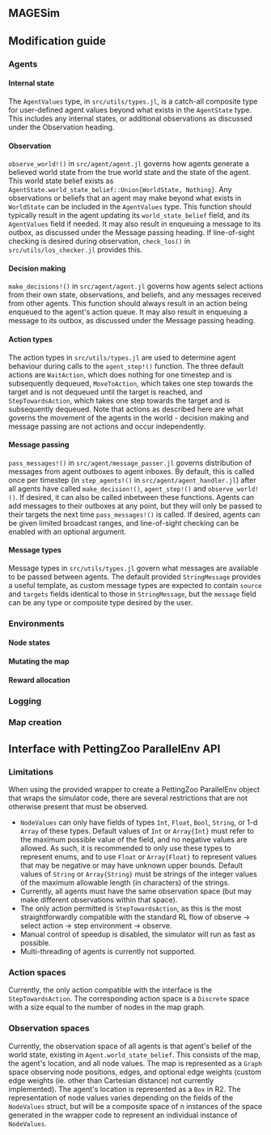 ## MAGESim

## Modification guide
### Agents
#### Internal state
The `AgentValues` type, in `src/utils/types.jl`, is a catch-all composite type for user-defined agent values beyond what exists in the `AgentState` type. This includes any internal states, or additional observations as discussed under the Observation heading.
#### Observation
`observe_world!()` in `src/agent/agent.jl` governs how agents generate a believed world state from the true world state and the state of the agent. This world state belief exists as `AgentState.world_state_belief::Union{WorldState, Nothing}`. Any observations or beliefs that an agent may make beyond what exists in `WorldState` can be included in the `AgentValues` type. This function should typically result in the agent updating its `world_state_belief` field, and its `AgentValues` field if needed. It may also result in enqueuing a message to its outbox, as discussed under the Message passing heading. If line-of-sight checking is desired during observation, `check_los()` in `src/utils/los_checker.jl` provides this.
#### Decision making
`make_decisions!()` in `src/agent/agent.jl` governs how agents select actions from their own state, observations, and beliefs, and any messages received from other agents. This function should always result in an action being enqueued to the agent's action queue. It may also result in enqueuing a message to its outbox, as discussed under the Message passing heading.
#### Action types 
The action types in `src/utils/types.jl` are used to determine agent behaviour during calls to the `agent_step!()` function. The three default actions are `WaitAction`, which does nothing for one timestep and is subsequently dequeued, `MoveToAction`, which takes one step towards the target and is not dequeued until the target is reached, and `StepTowardsAction`, which takes one step towards the target and is subsequently dequeued. Note that actions as described here are what governs the movement of the agents in the world - decision making and message passing are not actions and occur independently.
#### Message passing
`pass_messages!()` in `src/agent/message_passer.jl` governs distribution of messages from agent outboxes to agent inboxes. By default, this is called once per timestep (in `step_agents!()` in `src/agent/agent_handler.jl`) after all agents have called `make_decision!()`, `agent_step!()` and `observe_world!()`. If desired, it can also be called inbetween these functions. Agents can add messages to their outboxes at any point, but they will only be passed to their targets the next time `pass_messages!()` is called. If desired, agents can be given limited broadcast ranges, and line-of-sight checking can be enabled with an optional argument.
#### Message types
Message types in `src/utils/types.jl` govern what messages are available to be passed between agents. The default provided `StringMessage` provides a useful template, as custom message types are expected to contain `source` and `targets` fields identical to those in `StringMessage`, but the `message` field can be any type or composite type desired by the user.
### Environments
#### Node states
#### Mutating the map
#### Reward allocation
### Logging
### Map creation

## Interface with PettingZoo ParallelEnv API
### Limitations
When using the provided wrapper to create a PettingZoo ParallelEnv object that wraps the simulator code, there are several restrictions that are not otherwise present that must be observed.
* `NodeValues` can only have fields of types `Int`, `Float`, `Bool`, `String`, or 1-d `Array` of these types. Default values of `Int` or `Array{Int}` must refer to the maximum possible value of the field, and no negative values are allowed. As such, it is recommended to only use these types to represent enums, and to use `Float` or `Array{Float}` to represent values that may be negative or may have unknown upper bounds. Default values of `String` or `Array{String}` must be strings of the integer values of the maximum allowable length (in characters) of the strings.
* Currently, all agents must have the same observation space (but may make different observations within that space).
* The only action permitted is `StepTowardsAction`, as this is the most straightforwardly compatible with the standard RL flow of observe -> select action -> step environment -> observe.
* Manual control of speedup is disabled, the simulator will run as fast as possible.
* Multi-threading of agents is currently not supported.
### Action spaces
Currently, the only action compatible with the interface is the `StepTowardsAction`. The corresponding action space is a `Discrete` space with a size equal to the number of nodes in the map graph.
### Observation spaces
Currently, the observation space of all agents is that agent's belief of the world state, existing in `Agent.world_state_belief`. This consists of the map, the agent's location, and all node values. The map is represented as a `Graph` space observing node positions, edges, and optional edge weights (custom edge weights (ie. other than Cartesian distance) not currently implemented). The agent's location is represented as a `Box` in R2. The representation of node values varies depending on the fields of the `NodeValues` struct, but will be a composite space of n instances of the space generated in the wrapper code to represent an individual instance of `NodeValues`.